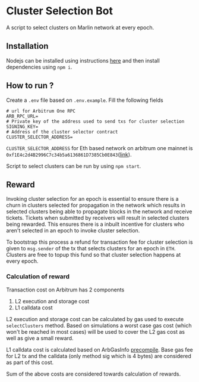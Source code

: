 # Cluster Selection Bot

A script to select clusters on Marlin network at every epoch.

## Installation

Nodejs can be installed using instructions [here](https://nodejs.org/en/download/package-manager) and then install dependencies using  `npm i`.

## How to run ?

Create a `.env` file based on `.env.example`. Fill the following fields

```
# url for Arbitrum One RPC
ARB_RPC_URL=
# Private key of the address used to send txs for cluster selection
SIGNING_KEY=
# Address of the cluster selector contract
CLUSTER_SELECTOR_ADDRESS=
```

`CLUSTER_SELECTOR_ADDRESS` for Eth based network on arbitrum one mainnet is `0xf1E4c2d4B2996C7c34b5a6136861D7385Cb0E843`([link](https://arbiscan.io/address/0xf1E4c2d4B2996C7c34b5a6136861D7385Cb0E843)).

Script to select clusters can be run by using `npm start`.

## Reward

Invoking cluster selection for an epoch is essential to ensure there is a churn in clusters selected for propagation in the network which results in selected clusters being able to propagate blocks in the network and receive tickets. Tickets when submitted by receivers will result in selected clusters being rewarded. This ensures there is a inbuilt incentive for clusters who aren't selected in an epoch to invoke cluster selection. 

To bootstrap this process a refund for transaction fee for cluster selection is given to `msg.sender` of the tx that selects clusters for an epoch in `ETH`. Clusters are free to topup this fund so that cluster selection happens at every epoch.

### Calculation of reward

Transaction cost on Arbitrum has 2 components

1. L2 execution and storage cost
2. L1 calldata cost

L2 execution and storage cost can be calculated by gas used to execute `selectClusters` method. Based on simulations a worst case gas cost (which won't be reached in most cases) will be used to cover the L2 gas cost as well as give a small reward.

L1 calldata cost is calculated based on ArbGasInfo [precompile](https://developer.arbitrum.io/arbos/precompiles). Base gas fee for L2 tx and the calldata (only method sig which is 4 bytes) are considered as part of this cost.

Sum of the above costs are considered towards calculation of rewards.